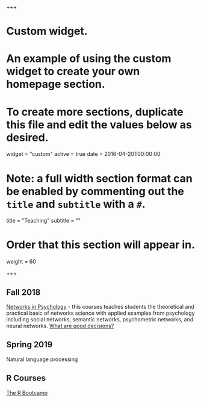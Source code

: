 +++
# Custom widget.
# An example of using the custom widget to create your own homepage section.
# To create more sections, duplicate this file and edit the values below as desired.
widget = "custom"
active = true
date = 2016-04-20T00:00:00

# Note: a full width section format can be enabled by commenting out the `title` and `subtitle` with a `#`.
title = "Teaching"
subtitle = ""

# Order that this section will appear in.
weight = 60

+++

## Fall 2018
[Networks in Psychology](https://www.dirkwulff.org/courses/2018_Networks) - this courses teaches students the theoretical and practical basic of networks science with applied examples from psychology including social networks, semantic networks, psychometric networks, and neural networks.
[What are good decisions?](https://www.dirkwulff.org/courses/2018_Networks)

## Spring 2019
Natural language processing

## R Courses
[The R Bootcamp](https://therbootcamp.github.io/)

